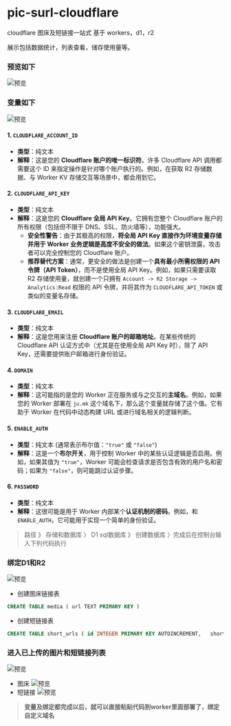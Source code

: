 # pic-surl-cloudflare
cloudflare 图床及短链接一站式 基于 workers，d1，r2

展示包括数据统计，列表查看，储存使用量等。

### 预览如下
![预览](https://ju.mk/1758186983904.png)

### 变量如下
![预览](https://ju.mk/1758187178302.png)


#### 1. `CLOUDFLARE_ACCOUNT_ID`
*   **类型**：纯文本
*   **解释**：这是您的 **Cloudflare 账户的唯一标识符**。许多 Cloudflare API 调用都需要这个 ID 来指定操作是针对哪个账户执行的。例如，在获取 R2 存储数据、与 Worker KV 存储交互等场景中，都会用到它。
#### 2. `CLOUDFLARE_API_KEY`
*   **类型**：纯文本
*   **解释**：这是您的 **Cloudflare 全局 API Key**。它拥有您整个 Cloudflare 账户的所有权限（包括但不限于 DNS、SSL、防火墙等），功能强大。
    *   **安全性警告**：由于其极高的权限，**将全局 API Key 直接作为环境变量存储并用于 Worker 业务逻辑是高度不安全的做法**。如果这个密钥泄露，攻击者可以完全控制您的 Cloudflare 账户。
    *   **推荐替代方案**：通常，更安全的做法是创建一个**具有最小所需权限的 API 令牌（API Token）**，而不是使用全局 API Key。例如，如果只需要读取 R2 存储使用量，就创建一个只拥有 `Account -> R2 Storage -> Analytics:Read` 权限的 API 令牌，并将其作为 `CLOUDFLARE_API_TOKEN` 或类似的变量名存储。
#### 3. `CLOUDFLARE_EMAIL`
*   **类型**：纯文本
*   **解释**：这是您用来注册 **Cloudflare 账户的邮箱地址**。在某些传统的 Cloudflare API 认证方式中（尤其是在使用全局 API Key 时），除了 API Key，还需要提供账户邮箱进行身份验证。
#### 4. `DOMAIN`
*   **类型**：纯文本
*   **解释**：这可能指的是您的 Worker 正在服务或与之交互的**主域名**。例如，如果您的 Worker 部署在 `ju.mk` 这个域名下，那么这个变量就存储了这个值。它有助于 Worker 在代码中动态构建 URL 或进行域名相关的逻辑判断。
#### 5. `ENABLE_AUTH`
*   **类型**：纯文本 (通常表示布尔值：`"true"` 或 `"false"`)
*   **解释**：这是一个**布尔开关**，用于控制 Worker 中的某些认证逻辑是否启用。例如，如果其值为 `"true"`，Worker 可能会检查请求是否包含有效的用户名和密码；如果为 `"false"`，则可能跳过认证步骤。
#### 6. `PASSWORD`
*   **类型**：纯文本
*   **解释**：这很可能是用于 Worker 内部某个**认证机制的密码**。例如，和 `ENABLE_AUTH`，它可能用于实现一个简单的身份验证。

> 路径 》 存储和数据库 〉 D1 sql数据库 》 创建数据库 〉完成后在控制台输入下列代码执行

### 绑定D1和R2
![预览](https://ju.mk/1758187521921.png)


* 创建图床链接表
``` sql
CREATE TABLE media ( url TEXT PRIMARY KEY )
```

* 创建短链接表
``` sql
CREATE TABLE short_urls ( id INTEGER PRIMARY KEY AUTOINCREMENT,   short_id TEXT UNIQUE NOT NULL,   url TEXT NOT NULL,   created_at TEXT NOT NULL,   clicks INTEGER DEFAULT 0 )
```

### 进入已上传的图片和短链接列表
![预览](https://ju.mk/1758203674942.png)
* 图床
![预览](https://ju.mk/1758203790133.png)
* 短链接
![预览](https://ju.mk/1758203887562.png)

> **变量及绑定都完成以后，就可以直接粘贴代码到worker里面部署了，绑定自定义域名**
